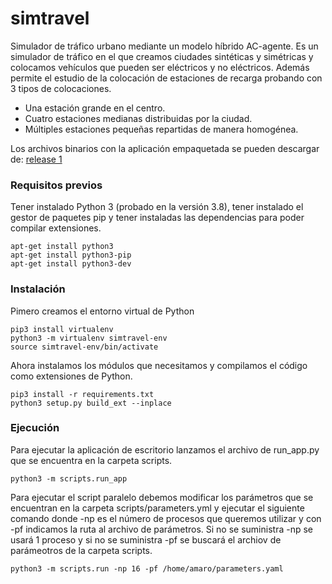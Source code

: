 # simtravel
Simulador de tráfico urbano mediante un modelo híbrido AC-agente. 
Es un simulador de tráfico en el que creamos ciudades sintéticas y simétricas y colocamos vehículos que pueden ser eléctricos y no eléctricos. 
Además permite el estudio de la colocación de estaciones de recarga probando con 3 tipos de colocaciones.
* Una estación grande en el centro.
* Cuatro estaciones medianas distribuidas por la ciudad.
* Múltiples estaciones pequeñas repartidas de manera homogénea.

Los archivos binarios con la aplicación empaquetada se pueden descargar de: [release 1](https://github.com/amarogs/simtravel/releases/tag/1.0)



### Requisitos previos
Tener instalado Python 3 (probado en la versión 3.8),  tener instalado el gestor de paquetes pip y tener instaladas las dependencias para
poder compilar extensiones.

```
apt-get install python3
apt-get install python3-pip
apt-get install python3-dev
```

### Instalación
Pimero creamos el entorno virtual de Python 

```
pip3 install virtualenv
python3 -m virtualenv simtravel-env
source simtravel-env/bin/activate
```
Ahora instalamos los módulos que necesitamos y compilamos el código como extensiones de Python.
```
pip3 install -r requirements.txt
python3 setup.py build_ext --inplace
```

### Ejecución
Para ejecutar la aplicación de escritorio lanzamos el archivo de run_app.py que se encuentra en la carpeta scripts.

```
python3 -m scripts.run_app
```

Para ejecutar el script paralelo debemos modificar los parámetros que se encuentran en la carpeta scripts/parameters.yml y ejecutar el siguiente comando donde -np es el número de procesos que queremos utilizar y con -pf indicamos la ruta al archivo de parámetros. Si no se suministra -np se usará 1 proceso y si no se suministra -pf se buscará el archiov de parámeotros de la carpeta scripts.

```
python3 -m scripts.run -np 16 -pf /home/amaro/parameters.yaml
```
